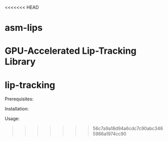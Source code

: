 <<<<<<< HEAD
# asm-lips
GPU-Accelerated Lip-Tracking Library
=======
lip-tracking
============
Prerequisites:


Installation:


Usage:



>>>>>>> 56c7a9a18d94a6cdc7c90abc3465986a1974cc90
